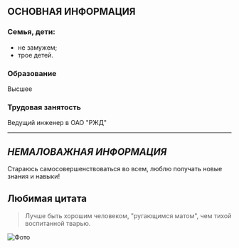 ## ОСНОВНАЯ ИНФОРМАЦИЯ
### Семья, дети:
- не замужем;
- трое детей.

### Образование
Высшее
    
### Трудовая занятость
Ведущий инженер в ОАО "РЖД"

---

## _НЕМАЛОВАЖНАЯ ИНФОРМАЦИЯ_
Стараюсь самосовершенствоваться во всем, люблю получать новые знания и навыки!

## Любимая цитата
> Лучше быть хорошим человеком, "ругающимся матом", чем тихой воспитанной тварью.
> 

![Фото](https://photos.google.com/photo/AF1QipOqj6H2HSysAq_PQVD6n4Gz3pe_qDMUqT9CF8GN)
